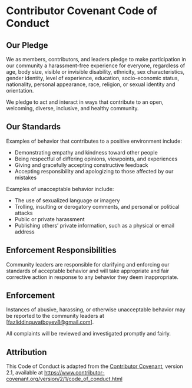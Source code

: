 # Contributor Covenant Code of Conduct

## Our Pledge

We as members, contributors, and leaders pledge to make participation in our community a harassment-free experience for everyone, regardless of age, body size, visible or invisible disability, ethnicity, sex characteristics, gender identity, level of experience, education, socio-economic status, nationality, personal appearance, race, religion, or sexual identity and orientation.

We pledge to act and interact in ways that contribute to an open, welcoming, diverse, inclusive, and healthy community.

## Our Standards

Examples of behavior that contributes to a positive environment include:

- Demonstrating empathy and kindness toward other people
- Being respectful of differing opinions, viewpoints, and experiences
- Giving and gracefully accepting constructive feedback
- Accepting responsibility and apologizing to those affected by our mistakes

Examples of unacceptable behavior include:

- The use of sexualized language or imagery
- Trolling, insulting or derogatory comments, and personal or political attacks
- Public or private harassment
- Publishing others’ private information, such as a physical or email address

## Enforcement Responsibilities

Community leaders are responsible for clarifying and enforcing our standards of acceptable behavior and will take appropriate and fair corrective action in response to any behavior they deem inappropriate.

## Enforcement

Instances of abusive, harassing, or otherwise unacceptable behavior may be reported to the community leaders at [fazliddinquvatboyev8@gmail.com].

All complaints will be reviewed and investigated promptly and fairly.

## Attribution

This Code of Conduct is adapted from the [Contributor Covenant][homepage], version 2.1, available at https://www.contributor-covenant.org/version/2/1/code_of_conduct.html

[homepage]: https://www.contributor-covenant.org
